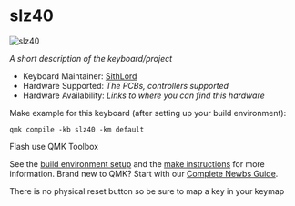 # slz40

![slz40](https://i.imgur.com/kgXfEBR.jpg)

*A short description of the keyboard/project*

* Keyboard Maintainer: [SithLord](https://github.com/sithlord121/slz40)
* Hardware Supported: *The PCBs, controllers supported*
* Hardware Availability: *Links to where you can find this hardware*

Make example for this keyboard (after setting up your build environment):

    qmk compile -kb slz40 -km default

Flash use QMK Toolbox

See the [build environment setup](https://docs.qmk.fm/#/getting_started_build_tools) and the [make instructions](https://docs.qmk.fm/#/getting_started_make_guide) for more information. Brand new to QMK? Start with our [Complete Newbs Guide](https://docs.qmk.fm/#/newbs).

There is no physical reset button so be sure to map a key in your keymap
